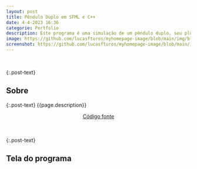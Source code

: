 ```yaml
---
layout: post
title: Pêndulo Duplo em SFML e C++
date: 4-4-2023 16:36
categorie: Portfolio
description: Este programa é uma simulação de um pêndulo duplo, seu plot foi feito utilizando a biblioteca do SFML. Eu desenvolvi ele em C++ e seus testes foram realizados no sistema Linux. Para ver o código fonte, acesse pelo botão logo abaixo.
image: https://github.com/lucasfturos/myhomepage-image/blob/main/img/blog/Portfolio/PenduloDuploSFML/tela_do_pendulo.png?raw=true
screenshot: https://github.com/lucasfturos/myhomepage-image/blob/main/img/blog/Portfolio/PenduloDuploSFML/pendulo_funcionando.gif?raw=true
---
```


<div class="post-line"></div>
<br />

{:.post-text}

## Sobre

{:.post-text}
{{page.description}}

<div align="center">
    <a type="button" 
       class="btn btn-dark text-white"
       href="https://github.com/lucasfturos/Projects_C-CPP/tree/main/SFML_Codes/PenduloDuplo_SFML" 
       target="_blank" 
    >
        <ion-icon name="logo-github"></ion-icon>
        Código fonte
    </a>
</div>

<br />
<div class="post-line"></div>
<br />

{:.post-text}

## Tela do programa

<br>
<div class="text-center">
  <img
    src="{{ page.screenshot }}"
    class="rounded post-img" id="post-img"
    alt=""
  />
</div>
<br>
<div class="modal-img" id="modal-img">
  <span class="close"><ion-icon name="close-outline"></ion-icon></span>
  <img class="rounded post-img modal-content" id="img-content" />
  <div id="caption"></div>
</div>
